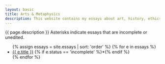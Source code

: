 ```yaml
---
layout: basic
title: Arts & Metaphysics
description: This website contains my essays about art, history, ethics, epistemology, and metaphysics.
---
```

<p>{{ page.description }}  Asterisks indicate essays that are incomplete or unedited.</p>

<ul id="essays">
{% assign essays = site.essays | sort: 'order' %}
{% for e in essays %}
  <li title="{{ e.description | xml_escape | normalize_whitespace }}">
    <a href="{{ e.url }}">{{ e.title }}</a>
    {% if e.status == 'incomplete' %}*{% endif %}
  </li>
{% endfor %}
</ul>
